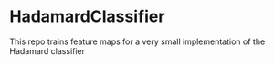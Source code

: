 # HadamardClassifier
This repo trains feature maps for a very small implementation of the Hadamard classifier
